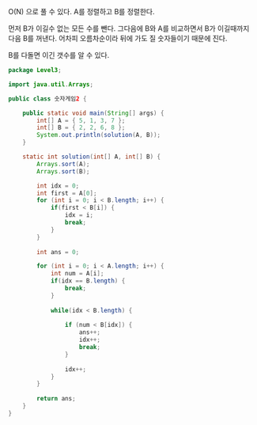 O(N) 으로 풀 수 있다. A를 정렬하고 B를 정렬한다.

먼저 B가 이길수 없는 모든 수를 뺀다. 그다음에 B와 A를 비교하면서 B가 이길때까지 다음 B를 꺼낸다. 어차피 오름차순이라 뒤에 가도 질 숫자들이기 때문에 진다.

B를 다돌면 이긴 갯수를 알 수 있다.

```java
package Level3;

import java.util.Arrays;

public class 숫자게임2 {

	public static void main(String[] args) {
		int[] A = { 5, 1, 3, 7 };
		int[] B = { 2, 2, 6, 8 };
		System.out.println(solution(A, B));
	}

	static int solution(int[] A, int[] B) {
		Arrays.sort(A);
		Arrays.sort(B);

		int idx = 0;
		int first = A[0];
		for (int i = 0; i < B.length; i++) {
			if(first < B[i]) {
				idx = i;
				break;
			}
		}
		
		int ans = 0;

		for (int i = 0; i < A.length; i++) {
			int num = A[i];
			if(idx == B.length) {
				break;
			}
			
			while(idx < B.length) {
				
				if (num < B[idx]) {
					ans++;
					idx++;
					break;
				} 
				
				idx++;
			}
		}
		
		return ans;
	}
}
```


